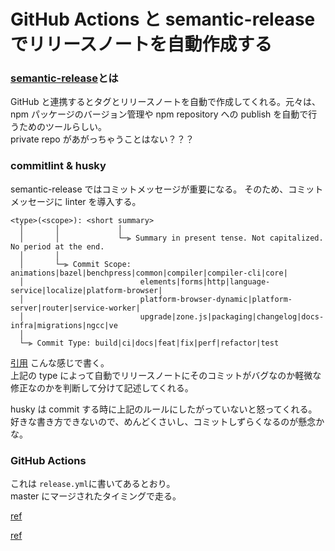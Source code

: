 # GitHub Actions と semantic-release でリリースノートを自動作成する

### [semantic-release](https://github.com/semantic-release/semantic-release)とは

GitHub と連携するとタグとリリースノートを自動で作成してくれる。元々は、npm パッケージのバージョン管理や npm repository への publish を自動で行うためのツールらしい。  
private repo があがっちゃうことはない？？？

### commitlint & husky

semantic-release ではコミットメッセージが重要になる。
そのため、コミットメッセージに linter を導入する。

```
<type>(<scope>): <short summary>
  │       │             │
  │       │             └─⫸ Summary in present tense. Not capitalized. No period at the end.
  │       │
  │       └─⫸ Commit Scope: animations|bazel|benchpress|common|compiler|compiler-cli|core|
  │                          elements|forms|http|language-service|localize|platform-browser|
  │                          platform-browser-dynamic|platform-server|router|service-worker|
  │                          upgrade|zone.js|packaging|changelog|docs-infra|migrations|ngcc|ve
  │
  └─⫸ Commit Type: build|ci|docs|feat|fix|perf|refactor|test
```

[引用](https://github.com/angular/angular/blob/master/CONTRIBUTING.md#type)
こんな感じで書く。  
上記の type によって自動でリリースノートにそのコミットがバグなのか軽微な修正なのかを判断して分けて記述してくれる。

husky は commit する時に上記のルールにしたがっていないと怒ってくれる。  
好きな書き方できないので、めんどくさいし、コミットしずらくなるのが懸念かな。

### GitHub Actions

これは `release.yml`に書いてあるとおり。  
master にマージされたタイミングで走る。

[ref](https://dev.classmethod.jp/articles/github-actions-semantic-release-sample/)

[ref](https://zenn.dev/ucwork/articles/41cf2f20ecd2a0)

